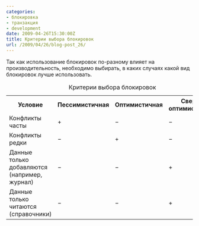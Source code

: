 ```yaml
---
categories:
- блокировка
- транзакция
- development
date: 2009-04-26T15:30:00Z
title: Критерии выбора блокировок
url: /2009/04/26/blog-post_26/
---
```


Так как использование блокировок по-разному влияет на производительность, необходимо выбирать, в каких случаях какой вид блокировок лучше использовать.

<style type="text/css">.nobr br { display: none }</style>
<div class="nobr">
<table>

<tbody><tr>
<th>Условие</th>
<th>Пессимистичная</th>
<th>Оптимистичная</th>
<th>Сверх-оптимистичная</th>
</tr>
<tr>
<td>Конфликты часты
</td>
<td>+
</td>
<td>−
</td>
<td>−
</td>
</tr>
<tr>
<td>Конфликты редки
</td>
<td>−
</td>
<td>+
</td>
<td>−
</td>
</tr>
<tr>
<td>Данные только добавляются (например, журнал)
</td>
<td>−
</td>
<td>−
</td>
<td>+
</td>
</tr>
<tr>
<td>Данные только читаются (справочники)</td>
<td>−</td>
<td>−</td>
<td>+</td>
</tr></tbody>
<caption>Критерии выбора блокировок</caption>
</table>
</div>
